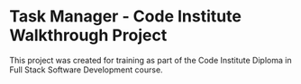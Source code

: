 # Task Manager - Code Institute Walkthrough Project

This project was created for training as part of the Code Institute Diploma in Full Stack Software Development course.
